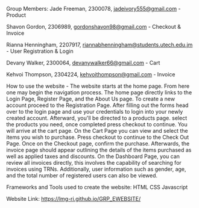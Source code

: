 Group Members:
Jade Freeman, 2300078, jadeivory555@gmail.com - Product

Shavon Gordon, 2306989, gordonshavon98@gmail.com - Checkout & Invoice

Rianna Henningham, 2207917, riannabhenningham@students.utech.edu.jm - User Registration & Login

Devany Walker, 2300064, devanywalker66@gmail.com - Cart

Kehvoi Thompson, 2304224, kehvoithompson@gmail.com - Invoice 

How to use the website -
The website starts at the home page. From here one may begin the navigation process. The home page directly links to the Login Page, Register Page, and the About Us page. To create a new account proceed to the Registration Page. After filling out the forms head over to the login page and use your credentials to login into your newly created account. Afterward, you'll be directed to a products page. select the products you need, once completed press checkout to continue. You will arrive at the cart page. On the Cart Page you can view and select the items you wish to purchase. Press checkout to continue to the Check Out Page. Once on the Checkout page, confirm the purchase. Afterwards, the invoice page should appear outlining the details of the items purchased as well as applied taxes and discounts. On the Dashboard Page, you can review all invoices directly, this involves the capability of searching for invoices using TRNs. Additionally, user information such as gender, age, and the total number of registered users can also be viewed.

Frameworks and Tools used to create the website:
HTML
CSS
Javascript

Website Link:
https://lmg-ri.github.io/GRP_EWEBSITE/
